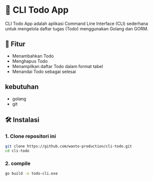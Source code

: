 # 📝 CLI Todo App

CLI Todo App adalah aplikasi Command Line Interface (CLI) sederhana untuk mengelola daftar tugas (Todo) menggunakan Golang dan GORM.

## 🚀 Fitur

- Menambahkan Todo
- Menghapus Todo
- Menampilkan daftar Todo dalam format tabel
- Menandai Todo sebagai selesai

## kebutuhan

- golang
- git

## 🛠️ Instalasi

### 1. Clone repositori ini

```sh
git clone https://github.com/wanto-production/cli-todo.git
cd cli-todo
```

### 2. compile

```sh
go build -o todo-cli.exe
```
